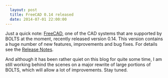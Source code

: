 ```yaml
---
  layout: post
  title: FreeCAD 0.14 released
  date: 2014-07-01 22:00:00
---
```


Just a quick note: [FreeCAD](http://freecadweb.org/), one of the CAD systems
that are supported by BOLTS at the moment, recently released version 0.14. This
version contains a huge number of new features, improvements and bug fixes. For
details see the
[Release Notes](http://www.freecadweb.org/wiki/index.php?title=Release_notes_0.14).

And although it has been rather quiet on this blog for quite some time, I am
still working behind the scenes on a major rewrite of large portions of BOLTS,
which will allow a lot of improvements. Stay tuned.
